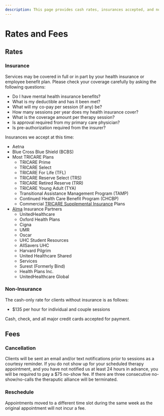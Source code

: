 ```yaml
---
description: This page provides cash rates, insurances accepted, and no-show fees for Matters of the Mind Therapy, LLC.
---
```


# Rates and Fees

## Rates

### Insurance

Services may be covered in full or in part by your health insurance or employee benefit plan.
Please check your coverage carefully by asking the following questions:

- Do I have mental health insurance benefits?
- What is my deductible and has it been met?
- What will my co-pay per session (if any) be?
- How many sessions per year does my health insurance cover?
- What is the coverage amount per therapy session?
- Is approval required from my primary care physician?
- Is pre-authorization required from the insurer?

Insurances we accept at this time:

- Aetna
- Blue Cross Blue Shield (BCBS)
- Most TRICARE Plans
    - TRICARE Prime
    - TRICARE Select
    - TRICARE For Life (TFL)
    - TRICARE Reserve Select (TRS)
    - TRICARE Retired Reserve (TRR)
    - TRICARE Young Adult (TYA)
    - Transitional Assistance Management Program (TAMP)
    - Continued Health Care Benefit Program (CHCBP)
    - Commercial [TRICARE Supplemental Insurance](https://www.tricare.mil/Plans/OHI/SuppInsurance) Plans
- [Alma](https://motmtherapy.com/alma) Insurance Partners
    - UnitedHealthcare
    - Oxford Health Plans
    - Cigna
    - UMR
    - Oscar
    - UHC Student Resources
    - AllSavers UHC
    - Harvard Pilgrim
    - United Healthcare Shared
    - Services
    - Surest (Formerly Bind)
    - Health Plans Inc.
    - UnitedHealthcare Global

### Non-Insurance

The cash-only rate for clients without insurance is as follows:

- $135 per hour for individual and couple sessions

Cash, check, and all major credit cards accepted for payment.

## Fees

### Cancellation

Clients will be sent an email and/or text notifications prior to sessions as a courtesy reminder.
If you do not show up for your scheduled therapy appointment, and you have not notified us at least 24 hours in advance, you will be required to pay a $75 no-show fee.  If there are three consecutive no-show/no-calls the theraputic alliance will be terminated.

### Reschedule

Appointments moved to a different time slot during the same week as the original appointment will not incur a fee. 
